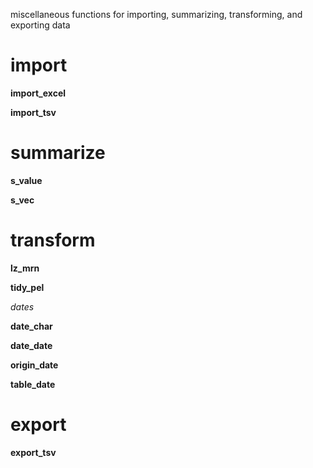 miscellaneous functions for importing, summarizing, transforming, and exporting data

# import

**import_excel**

**import_tsv**

# summarize

**s_value**

**s_vec**

# transform

**lz_mrn**

**tidy_pel**

*dates*

**date_char**

**date_date**

**origin_date**

**table_date**

# export

**export_tsv**